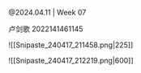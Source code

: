 @2024.04.11 | Week 07

卢剑歌 2022141461145

![[Snipaste_240417_211458.png|225]]

![[Snipaste_240417_212219.png|600]]